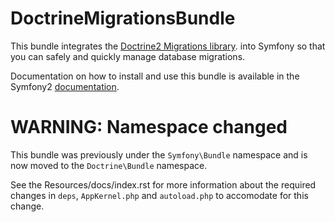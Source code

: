 DoctrineMigrationsBundle
========================

This bundle integrates the [Doctrine2 Migrations library](http://www.doctrine-project.org/projects/migrations.html).
into Symfony so that you can safely and quickly manage database migrations.

Documentation on how to install and use this bundle is available in the
Symfony2 [documentation](https://symfony.com/doc/current/bundles/DoctrineMigrationsBundle/index.html).

WARNING: Namespace changed
==========================

This bundle was previously under the `Symfony\Bundle` namespace and is now moved to the
`Doctrine\Bundle` namespace.

See the Resources/docs/index.rst for more information about the required changes in `deps`,
`AppKernel.php` and `autoload.php` to accomodate for this change.
